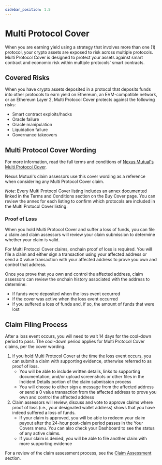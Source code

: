 ```yaml
---
sidebar_position: 1.5
---
```


# Multi Protocol Cover

When you are earning yield using a strategy that involves more than one (1) protocol, your crypto assets are exposed to risk across multiple protocols. Multi Protocol Cover is designed to protect your assets against smart contract and economic risk within multiple protocols' smart contracts.

## Covered Risks

When you have crypto assets deposited in a protocol that deposits funds into other protocols to earn yield on Ethereum, an EVM-compatible network, or an Ethereum Layer 2, Multi Protocol Cover protects against the following risks:
* Smart contract exploits/hacks
* Oracle failure
* Oracle manipulation
* Liquidation failure
* Governance takeovers

## Multi Protocol Cover Wording

For more information, read the full terms and conditions of [Nexus Mutual's Multi Protocol Cover](https://api.nexusmutual.io/ipfs/QmQz38DSo6DyrHkRj8uvtGFyx842izVvnx8a3qqF99dctG).

Nexus Mutual's claim assessors use this cover wording as a reference when considering any Multi Protocol Cover claim.

*Note*: Every Multi Protocol Cover listing includes an annex documented linked in the Terms and Conditions section on the Buy Cover page. You can review the annex for each listing to confirm which protocols are included in the Multi Protocol Cover listing.

### Proof of Loss

When you hold Multi Protocol Cover and suffer a loss of funds, you can file a claim and claim assessors will review your claim submission to determine whether your claim is valid.

For Multi Protocol Cover claims, onchain proof of loss is required. You will file a claim and either sign a transaction using your affected address or send a 0 value transaction with your affected address to prove you own and control that address.

Once you prove that you own and control the affected address, claim assessors can review the onchain history associated with the address to determine:
* If funds were deposited when the loss event occurred
* If the cover was active when the loss event occurred
* If you suffered a loss of funds and, if so, the amount of funds that were lost

## Claim Filing Process

After a loss event occurs, you will need to wait 14 days for the cool-down period to pass. The cool-down period applies for Multi Protocol Cover claims, per the cover wording.
1. If you hold Multi Protocol Cover at the time the loss event occurs, you can submit a claim with supporting evidence, otherwise referred to as proof of loss.
    * You will be able to include written details, links to supporting documentation, and/or upload screenshots or other files in the Incident Details portion of the claim submission process
    * You will choose to either sign a message from the affected address or send a 0 value transaction from the affected address to prove you own and control the affected address
2. Claim assessors will review, discuss and vote to approve claims where proof of loss (i.e., your designated wallet address) shows that you have indeed suffered a loss of funds.
    * If your claim is approved, you will be able to redeem your claim payout after the 24-hour post-claim period passes in the Your Covers menu. You can also check your Dashboard to see the status of any active claims.
    * If your claim is denied, you will be able to file another claim with more supporting evidence

For a review of the claim assessment process, see the [Claim Assessment](/protocol/claims-assessment) section.
